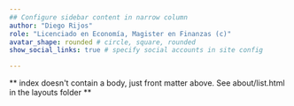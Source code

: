 ```yaml
---
## Configure sidebar content in narrow column
author: "Diego Rijos"
role: "Licenciado en Economía, Magister en Finanzas (c)"
avatar_shape: rounded # circle, square, rounded
show_social_links: true # specify social accounts in site config

---
```


** index doesn't contain a body, just front matter above.
See about/list.html in the layouts folder **
